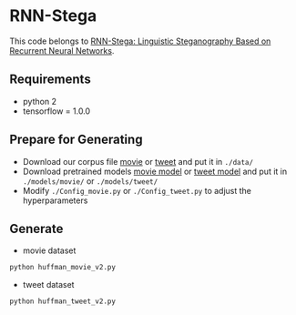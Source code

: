 # RNN-Stega

This code belongs to [RNN-Stega: Linguistic Steganography Based on Recurrent Neural Networks](https://ieeexplore.ieee.org/abstract/document/8470163/).

## Requirements

- python 2
- tensorflow = 1.0.0

## Prepare for Generating

- Download our corpus file [movie](https://drive.google.com/file/d/1LP4ZIZsHDRf2ZgiMIu2EAIex_iC5WGFM/view?usp=sharing) 
or [tweet](https://drive.google.com/file/d/12YDuBm29TPkgB-zOpuBBRBBELdjb0uNb/view?usp=sharing) and put it in `./data/`
- Download pretrained models [movie model](https://drive.google.com/open?id=13F3Xt6zw8JYyzd-HlitXYknIPL_Hn_hA) or [tweet model](https://drive.google.com/open?id=1nDgoy6eE1aOWg9tRdn5Q4aIXhWfUfawU) and put it in `./models/movie/` or `./models/tweet/`
- Modify `./Config_movie.py` or `./Config_tweet.py` to adjust the hyperparameters

## Generate 

- movie dataset

```bash
python huffman_movie_v2.py
```

- tweet dataset

```bash
python huffman_tweet_v2.py
```
